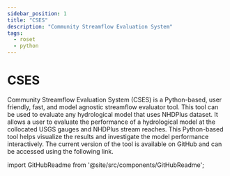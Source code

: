 ```yaml
---
sidebar_position: 1
title: "CSES"
description: "Community Streamflow Evaluation System"
tags:
  - roset
  - python
---
```


# CSES

Community Streamflow Evaluation System (CSES) is a Python-based, user friendly, fast, and model agnostic streamflow evaluator tool. This tool can be used to evaluate any hydrological model that uses NHDPlus dataset. It allows a user to evaluate the performance of a hydrological model at the collocated USGS gauges and NHDPlus stream reaches. This Python-based tool helps visualize the results and investigate the model performance interactively. The current version of the tool is available on GitHub and can be accessed using the following link.

import GitHubReadme from '@site/src/components/GitHubReadme';
 
<GitHubReadme username="CIROH-UA" repo="Community-Streamflow-Evaluation-System" />

